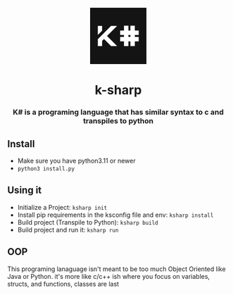 <p align="center">
<img src="img/k-sharp.jpg" style="height: 128px">
</p>

<h1 align="center">k-sharp</h1>

<h3 align="center">K# is a programing language that has similar syntax to c and transpiles to python</h3>

## Install
- Make sure you have python3.11 or newer
- `python3 install.py`

## Using it
- Initialize a Project: `ksharp init`
- Install pip requirements in the ksconfig file and env: `ksharp install`
- Build project (Transpile to Python): `ksharp build`
- Build project and run it: `ksharp run`

## OOP

This programing lanaguage isn't meant to be too much Object Oriented like Java or Python. it's more like c/c++ ish where you focus on variables, structs, and functions, classes are last
